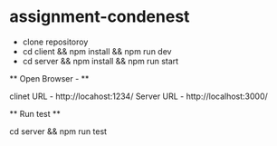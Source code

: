# assignment-condenest

- clone repositoroy
- cd client && npm install && npm run dev
- cd server && npm install && npm run start


** Open Browser - **

clinet URL - http://locahost:1234/
Server URL - http://localhost:3000/

** Run test **

cd server && npm run test


